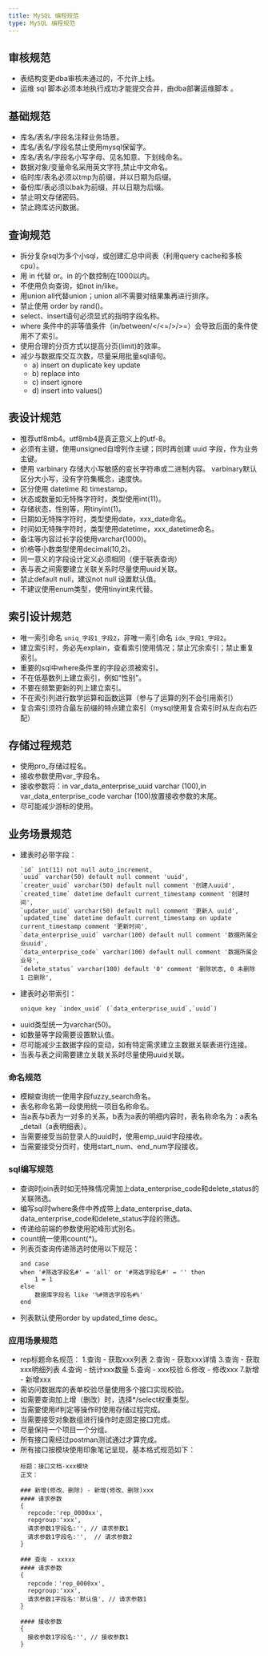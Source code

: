```yaml
---
title: MySQL 编程规范
type: MySQL 编程规范
---
```


## 审核规范

- 表结构变更dba审核未通过的，不允许上线。
- 运维 sql 脚本必须本地执行成功才能提交合并，由dba部署运维脚本 。

## 基础规范

- 库名/表名/字段名注释业务场景。
- 库名/表名/字段名禁止使用mysql保留字。 
- 库名/表名/字段名小写字母、见名知意、下划线命名。
- 数据对象/变量命名采用英文字符,禁止中文命名。
- 临时库/表名必须以tmp为前缀，并以日期为后缀。
- 备份库/表必须以bak为前缀，并以日期为后缀。
- 禁止明文存储密码。 
- 禁止跨库访问数据。

## 查询规范

- 拆分复杂sql为多个小sql，或创建汇总中间表（利用query cache和多核cpu）。
- 用 in 代替 or。in 的个数控制在1000以内。
- 不使用负向查询，如not in/like。
- 用union all代替union；union all不需要对结果集再进行排序。
- 禁止使用 order by rand()。 
- select、insert语句必须显式的指明字段名称。
- where 条件中的非等值条件（in/between/</<=/>/>=）会导致后面的条件使用不了索引。
- 使用合理的分页方式以提高分页(limit)的效率。
- 减少与数据库交互次数，尽量采用批量sql语句。 
    - a) insert on duplicate key update
    - b) replace into
    - c) insert ignore
    - d) insert into values() 

## 表设计规范

- 推荐utf8mb4。utf8mb4是真正意义上的utf-8。
- 必须有主键，使用unsigned自增列作主键；同时再创建 uuid 字段，作为业务主键。
- 使用 varbinary 存储大小写敏感的变长字符串或二进制内容。 varbinary默认区分大小写，没有字符集概念，速度快。
- 区分使用 datetime 和 timestamp。  
- 状态或数量如无特殊字符时，类型使用int(11)。
- 存储状态，性别等，用tinyint(1)。
- 日期如无特殊字符时，类型使用date，xxx_date命名。
- 时间如无特殊字符时，类型使用datetime，xxx_datetime命名。
- 备注等内容过长字段使用varchar(1000)。
- 价格等小数类型使用decimal(10,2)。
- 同一意义的字段设计定义必须相同（便于联表查询）
- 表与表之间需要建立关联关系时尽量使用uuid关联。
- 禁止default null，建议not null 设置默认值。
- 不建议使用enum类型，使用tinyint来代替。

## 索引设计规范

- 唯一索引命名 `uniq_字段1_字段2`，非唯一索引命名 `idx_字段1_字段2`。
- 建立索引时，务必先explain，查看索引使用情况；禁止冗余索引；禁止重复索引。
- 重要的sql中where条件里的字段必须被索引。
- 不在低基数列上建立索引，例如“性别”。
- 不要在频繁更新的列上建立索引。
- 不在索引列进行数学运算和函数运算（参与了运算的列不会引用索引）
-  复合索引须符合最左前缀的特点建立索引（mysql使用复合索引时从左向右匹配）

## 存储过程规范

- 使用pro_存储过程名。
- 接收参数使用var_字段名。
- 接收参数将：in var_data_enterprise_uuid varchar (100),in var_data_enterprise_code varchar (100)放置接收参数的末尾。
- 尽可能减少游标的使用。

## 业务场景规范

- 建表时必带字段：
  ```
  `id` int(11) not null auto_increment,
  `uuid` varchar(50) default null comment 'uuid',
  `creater_uuid` varchar(50) default null comment '创建人uuid',
  `created_time` datetime default current_timestamp comment '创建时间',
  `updater_uuid` varchar(50) default null comment '更新人 uuid',
  `updated_time` datetime default current_timestamp on update current_timestamp comment '更新时间',
  `data_enterprise_uuid` varchar(100) default null comment '数据所属企业uuid',
  `data_enterprise_code` varchar(100) default null comment '数据所属企业号',
  `delete_status` varchar(100) default '0' comment '删除状态, 0 未删除 1 已删除',
  ```
- 建表时必带索引：
  ```
  unique key `index_uuid` (`data_enterprise_uuid`,`uuid`)
  ```
- uuid类型统一为varchar(50)。
- 如数量等字段需要设置默认值。
- 尽可能减少主数据字段的变动，如有特定需求建立主数据关联表进行连接。
- 当表与表之间需要建立关联关系时尽量使用uuid关联。

### 命名规范

- 模糊查询统一使用字段fuzzy_search命名。
- 表名称命名第一段使用统一项目名称命名。
- 当a表与b表为一对多的关系，b表为a表的明细内容时，表名称命名为：a表名_detail（a表明细表）。
- 当需要接受当前登录人的uuid时，使用emp_uuid字段接收。
- 当需要接受分页时，使用start_num、end_num字段接收。

### sql编写规范

- 查询时join表时如无特殊情况需加上data_enterprise_code和delete_status的关联筛选。
- 编写sql时where条件中养成带上data_enterprise_data、data_enterprise_code和delete_status字段的筛选。
- 传递给前端的参数使用驼峰形式别名。
- count统一使用count(*)。
- 列表页查询传递筛选时使用以下规范：
  ```
  and case
  when '#筛选字段名#' = 'all' or '#筛选字段名#' = '' then
      1 = 1
  else
      数据库字段名 like '%#筛选字段名#%'
  end
  ```
- 列表默认使用order by updated_time desc。

### 应用场景规范

- rep标题命名规范：
    1.查询 - 获取xxx列表
    2.查询 - 获取xxx详情
    3.查询 - 获取xxx明细列表
    4.查询 - 统计xxx数量
    5.查询 - xxx校验
    6.修改 - 修改xxx
    7.新增 - 新增xxx
- 需访问数据库的表单校验尽量使用多个接口实现校验。
- 如需要查询加上增（删改）时，选择*/select权重类型。
- 当需要使用if判定等操作时使用存储过程完成。
- 当需要接受对象数组进行操作时走固定接口完成。
- 尽量保持一个项目一个分组。
- 所有接口需经过postman测试通过才算完成。
- 所有接口按模块使用印象笔记呈现，基本格式规范如下：
  ```
  标题：接口文档-xxx模块
  正文：

  ### 新增(修改、删除) - 新增(修改、删除)xxx
  #### 请求参数
  {
    repcode:'rep_0000xx',
    repgroup:'xxx',
    请求参数1字段名:'', // 请求参数1
    请求参数1字段名:'',  // 请求参数2
  }

  ### 查询 - xxxxx
  #### 请求参数
  {
    repcode：'rep_0000xx',
    repgroup:'xxx',
    请求参数1字段名:'默认值', // 请求参数1
  }

  #### 接收参数
  {
    接收参数1字段名:'', // 接收参数1
  }
  ```
